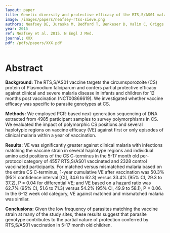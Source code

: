 ```yaml
---
layout: paper
title: Genetic diversity and protective efficacy of the RTS,S/AS01 malaria vaccine
image: /images/papers/neafsey-rtss-sieve.png
authors: Neafsey DE, Juraska M, Bedford T, Benkeser D, Valim C, Griggs A, Lievens M, Abdulla S, Adjei S, Agbenyega T, Agnandji ST, Aide P, Anderson S, Ansong D, Aponte JJ, Asante KP, Bejon P, Birkett AJ, Bruls M, Connolly KM, D'Alessandro U, Dobaño C, Gesase S, Greenwood B, Grimsby J, Halidou T, Hamel MJ, Hoffman I, Kamthunzi P, Kariuki S, Kremsner PG, Leach A, Lell B, Lennon NJ, Lusingu J, Marsh K, Martinson F, Molel JT, Moss EL, Njuguna P, Ockenhouse CF, Ragama BO, Otieno W, Otieno L, Otieno K, Owusu-Agyei S, Park DJ, Pellé K, Robbins D, Russ C, Ryan EM, Sacarlal J, Sogoloff B, Sorgho H, Tanner M, Theander T, Valea I, Volkman SK, Yu Q, Lapierre D, Birren BW, Gilbert PB, Wirth DF.
year: 2015
ref: Neafsey et al. 2015. N Engl J Med.
journal: XXX
pdf: /pdfs/papers/XXX.pdf
---
```


# Abstract

**Background:** The RTS,S/AS01 vaccine targets the circumsporozoite (CS) protein of Plasmodium falciparum and confers partial protective efficacy against clinical and severe malaria disease in infants and children for 12 months post vaccination (NCT00866619). We investigated whether vaccine efficacy was specific to parasite genotypes at CS.

**Methods:** We employed PCR-based next-generation sequencing of DNA extracted from 4985 participant samples to survey polymorphisms in CS. We evaluated the impact of polymorphic CS positions and several haplotypic regions on vaccine efficacy (VE) against first or only episodes of clinical malaria within a year of vaccination.

**Results:** VE was significantly greater against clinical malaria with infections matching the vaccine strain in several haplotype regions and individual amino acid positions of the CS C-terminus in the 5-17 month old per-protocol category of 4557 RTS,S/AS01 vaccinated and 2328 control vaccinated participants. For matched versus mismatched malaria based on the entire CS C-terminus, 1-year cumulative VE after vaccination was 50.3% (95% confidence interval [CI], 34.6 to 62.3) versus 33.4% (95% CI, 29.3 to 37.2), P = 0.04 for differential VE; and VE based on a hazard ratio was 62.7% (95% CI, 51.6 to 71.3) versus 54.2% (95% CI, 49.9 to 58.1), P = 0.06. In the 6-12 week old category, VE against matched and mismatched malaria was similar.

**Conclusions:** Given the low frequency of parasites matching the vaccine strain at many of the study sites, these results suggest that parasite genotype contributes to the partial nature of protection conferred by RTS,S/AS01 vaccination in 5-17 month old children.
